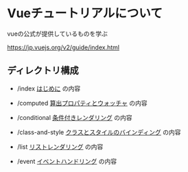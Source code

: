 # Vueチュートリアルについて

vueの公式が提供しているものを学ぶ

https://jp.vuejs.org/v2/guide/index.html

## ディレクトリ構成
- /index
[はじめに](https://jp.vuejs.org/v2/guide/index.html) の内容

- /computed
[算出プロパティとウォッチャ](https://jp.vuejs.org/v2/guide/computed.html) の内容

- /conditional
[条件付きレンダリング](https://jp.vuejs.org/v2/guide/conditional.html) の内容

- /class-and-style
[クラスとスタイルのバインディング](https://jp.vuejs.org/v2/guide/class-and-style.html) の内容

- /list
[リストレンダリング](https://jp.vuejs.org/v2/guide/list.html) の内容

- /event
[イベントハンドリング](https://jp.vuejs.org/v2/guide/event.html) の内容



